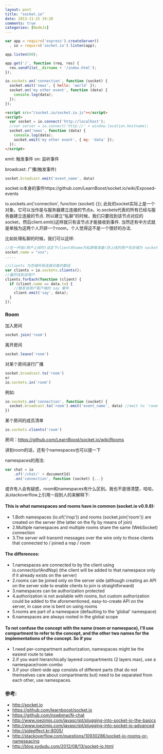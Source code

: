 ```yaml
---
layout: post
title: "socket.io"
date: 2013-11-25 19:20
comments: true
categories: [NodeJs]
---
```


```javascript SERVER(app.js)
var app = require('express').createServer()
  , io = require('socket.io').listen(app);

app.listen(80);

app.get('/', function (req, res) {
  res.sendfile(__dirname + '/index.html');
});

io.sockets.on('connection', function (socket) {
  socket.emit('news', { hello: 'world' });
  socket.on('my other event', function (data) {
    console.log(data);
  });
});
```
```html CLIENT(index.html)
<script src="/socket.io/socket.io.js"></script>
<script>
  var socket = io.connect('http://localhost');
  //var server = io.connect('http://' + window.location.hostname);
  socket.on('news', function (data) {
    console.log(data);
    socket.emit('my other event', { my: 'data' });
  });
</script>
```
emit: 触发事件
on: 监听事件

broadcast: 广播(触发事件)
```javascript
socket.broadcast.emit('event_name', data)
```
<!-- more -->

socket.io本身的事件https://github.com/LearnBoost/socket.io/wiki/Exposed-events

io.sockets.on('connection', function (socket) {});
此处的socket实际上是一个对象，它可以当作是与服务器建立连接的节点a，io.sockets代表的所有已经与服务器建立连接的节点.
所以建立“私聊”的时候，我们只要找到该节点对应的socket，然后client.emit()这样就只有该节点才能接收到事件.
当然还有中方式就是单独为这两个人开辟一个room，个人觉得这不是一个很好的办法.

比如处理私聊的时候，我们可以这样:
```javascript
//在一开始(用户上线时)设定下client的name为私聊做准备(将上线的用户名存储为 socket 对象的属性，以区分每个 socket 对象)
socket.name = "xxx";
.....

//clients 为存储所有连接对象的数组
var clients = io.sockets.clients();
//遍历找到该用户
clients.forEach(function (client) {
  if (client.name == data.to) {
    //触发该用户客户端的 say 事件
    client.emit('say', data);
  }
});
```

### Room
加入房间
```javascript
socket.join('room')
```
离开房间
```javascript
socket.leave('room')
```
对某个房间进行广播
```javascript
socket.broadcast.to('room')
or
io.sockets.in('room')
```
例如:
```javascript
io.sockets.on('connection', function (socket) {
  socket.broadcast.to('room').emit('event_name', data) //emit to 'room' except this socket
})
```
某个房间的成员清单
```javascript
io.sockets.clients('room')
```

房间：https://github.com/LearnBoost/socket.io/wiki/Rooms

讲到room的话，还有个namespaces也可以提一下

namespaces的用法:
```javascript
var chat = io
    .of('/chat/' + documentId)
    .on('connection', function (socket) {...}
```
或许有人会有疑惑，room和namespaces有什么区别。我也不是很清楚，哈哈，从stackoverflow上引用一段别人的来解释下:

#### This is what namespaces and rooms have in common (socket.io v0.9.8):

* 1.Both namespaces (io.of('/nsp')) and rooms (socket.join('room')) are created on the server (the latter on the fly by means of join)
* 2.Multiple namespaces and multiple rooms share the same (WebSocket) connection
* 3.The server will transmit messages over the wire only to those clients that connected to / joined a nsp / room

#### The differences:

* 1.namespaces are connected to by the client using io.connect(urlAndNsp) (the client will be added to that namespace only if it already exists on the server)
* 2.rooms can be joined only on the server side (although creating an API on the server side to enable clients to join is straightforward)
* 3.namespaces can be authorization protected
* 4.authorization is not available with rooms, but custom authorization could be added to the aforementioned, easy-to-create API on the server, in case one is bent on using rooms
* 5.rooms are part of a namespace (defaulting to the 'global' namespace)
* 6.namespaces are always rooted in the global scope

#### To not confuse the concept with the name (room or namespace), I'll use compartment to refer to the concept, and the other two names for the implementations of the concept. So if you

* 1.need per-compartment authorization, namespaces might be the easiest route to take
* 2.if you want hierarchically layered compartments (2 layers max), use a namespace/room combo
* 3.if your client-side app consists of different parts (that do not themselves care about compartments but) need to be separated from each other, use namespaces.


### 参考:
* http://socket.io
* https://github.com/learnboost/socket.io
* https://github.com/nswbmw/N-chat
* http://www.joezimjs.com/javascript/plugging-into-socket-io-the-basics
* http://www.joezimjs.com/javascript/plugging-into-socket-io-advanced
* http://sideeffect.kr:8005/
* http://stackoverflow.com/questions/10930286/socket-io-rooms-or-namespacing
* http://blog.xydudu.com/2012/08/13/socket-io.html
